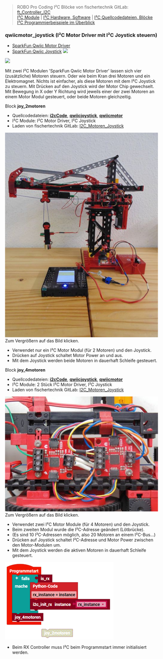 
> ROBO Pro Coding I²C Blöcke von fischertechnik GitLab: [ft_Controller_I2C](https://git.fischertechnik-cloud.com/i2c/ft_Controller_I2C)\
> [I²C Module](https://elssner.github.io/ft-Controller-I2C/#tabelle-1) |
[I²C Hardware, Software](https://elssner.github.io/ft-Controller-I2C/#ic) |
[I²C Quellcodedateien, Blöcke](https://elssner.github.io/ft-Controller-I2C/#beschreibung-der-quellcodedateien-alphabetisch-geordnet)\
[I²C Programmierbeispiele im Überblick](../examples)


### qwiicmotor_joystick (I²C Motor Driver mit I²C Joystick steuern)

*  [SparkFun Qwiic Motor Driver](https://www.sparkfun.com/products/15451)
*  [SparkFun Qwiic Joystick](https://www.sparkfun.com/products/15168) ![](https://www.sparkfun.com/media/catalog/product/cache/a793f13fd3d678cea13d28206895ba0c/1/5/15168-SparkFun_Qwiic_Joystick-01.jpg)


![](https://www.sparkfun.com/media/catalog/product/cache/4f365a5b84e37eacc7210a613b94a243/1/5/15168-SparkFun_Qwiic_Joystick-01.jpg)

Mit zwei I²C Modulen 'SparkFun Qwiic Motor Driver' lassen sich vier (zusätzliche) Motoren steuern. Oder wie beim Kran drei Motoren und ein Elektromagnet.
Nichts ist einfacher, als diese Motoren mit dem I²C Joystick zu steuern. Mit Drücken auf den Joystick wird der Motor Chip gewechselt.
Mit Bewegung in X oder Y Richtung wird jeweils einer der zwei Motoren an einem Motor Modul gesteuert, oder beide Motoren gleichzeitig.



Block **joy_2motoren**

* Quellcodedateien: **[i2cCode](../#i2ccodepy)**, **[qwiicjoystick](../#qwiicjoystickpy)**, **[qwiicmotor](../#qwiicmotorpy)**
* I²C Module: I²C Motor Driver, I²C Joystick
* Laden von fischertechnik GitLab: [I2C_Motoren_Joystick](https://git.fischertechnik-cloud.com/i2c/I2C_Motoren_Joystick)

[![](DSC00431_512.JPG)](DSC00431.JPG)\
Zum Vergrößern auf das Bild klicken.

* Verwendet nur ein I²C Motor Modul (für 2 Motoren) und den Joystick.
* Drücken auf Joystick schaltet Motor Power an und aus.
* Mit dem Joystick werden beide Motoren in dauerhaft Schleife gesteuert.

<a name="joy_4motoren"></a>
Block **joy_4motoren**

* Quellcodedateien: **[i2cCode](../#i2ccodepy)**, **[qwiicjoystick](../#qwiicjoystickpy)**, **[qwiicmotor](../#qwiicmotorpy)**
* I²C Module: 2 Stück I²C Motor Driver, I²C Joystick
* Laden von fischertechnik GitLab: [I2C_Motoren_Joystick](https://git.fischertechnik-cloud.com/i2c/I2C_Motoren_Joystick)

[![](DSC00547_512.JPG)](DSC00547.JPG)\
Zum Vergrößern auf das Bild klicken.

* Verwendet zwei I²C Motor Module (für 4 Motoren) und den Joystick.
* Beim zweiten Modul wurde die I²C-Adresse geändert (Lötbrücke).
* (Es sind 10 I²C-Adressen möglich, also 20 Motoren an einem I²C-Bus...)
* Drücken auf Joystick schaltet I²C-Adresse und Motor Power zwischen den Motor-Modulen um.
* Mit dem Joystick werden die aktiven Motoren in dauerhaft Schleife gesteuert.

![](joy_motoren.png)

* Beim RX Controller muss I²C beim Programmstart immer initialisiert werden.

